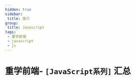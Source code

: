 ```yaml
---
hidden: true
sidebar:
 title: 简介
group:
 title: Javascript
tags: 
 - 重学前端
 - javascript
 - js
---
```


# 重学前端- `[JavaScript系列]` 汇总